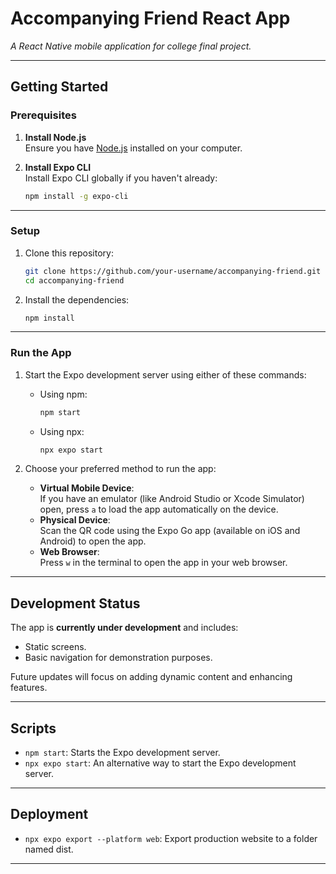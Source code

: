 # **Accompanying Friend React App**

_A React Native mobile application for college final project._

---

## **Getting Started**

### **Prerequisites**
1. **Install Node.js**  
   Ensure you have [Node.js](https://nodejs.org/) installed on your computer.

2. **Install Expo CLI**  
   Install Expo CLI globally if you haven't already:
   ```bash
   npm install -g expo-cli
   ```

---

### **Setup**

1. Clone this repository:
   ```bash
   git clone https://github.com/your-username/accompanying-friend.git
   cd accompanying-friend
   ```

2. Install the dependencies:
   ```bash
   npm install
   ```

---

### **Run the App**

1. Start the Expo development server using either of these commands:
   - Using npm:
     ```bash
     npm start
     ```
   - Using npx:
     ```bash
     npx expo start
     ```

2. Choose your preferred method to run the app:
   - **Virtual Mobile Device**:  
     If you have an emulator (like Android Studio or Xcode Simulator) open, press `a` to load the app automatically on the device.
   - **Physical Device**:  
     Scan the QR code using the Expo Go app (available on iOS and Android) to open the app.
   - **Web Browser**:  
     Press `w` in the terminal to open the app in your web browser.

---

## **Development Status**
The app is **currently under development** and includes:
- Static screens.
- Basic navigation for demonstration purposes.

Future updates will focus on adding dynamic content and enhancing features.

---

## **Scripts**
- `npm start`: Starts the Expo development server.
- `npx expo start`: An alternative way to start the Expo development server.

---

## **Deployment**

- `npx expo export --platform web`: Export production website to a folder named dist.

---